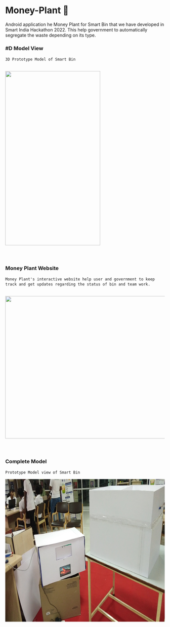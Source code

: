 # Money-Plant 🌱
Android application he Money Plant for Smart Bin that we have developed in Smart India Hackathon 2022. This  help government to automatically segregate the waste depending on its type.


### #D Model View
```
3D Prototype Model of Smart Bin
```
<div align="left" >
  <h2> <img src = "https://github.com/manumishra12/Money-Plant-/blob/main/3d_model.gif" width = 300px height=550px> </h2>
</div>
<br>

### Money Plant Website 
```
Money Plant's interactive website help user and government to keep track and get updates regarding the status of bin and team work.
```
<div align="left" >
  <h2> <img src = "https://github.com/manumishra12/Money-Plant-/blob/main/Website%20Video.gif" width = 800px height=450px> </h2>
</div>
<br>

### Complete Model
```
Prototype Model view of Smart Bin
```
<div float="right" width="400">
  <img align="left" height="450" width="800" src="IMG-20220829-WA0000.jpeg">
</div>
